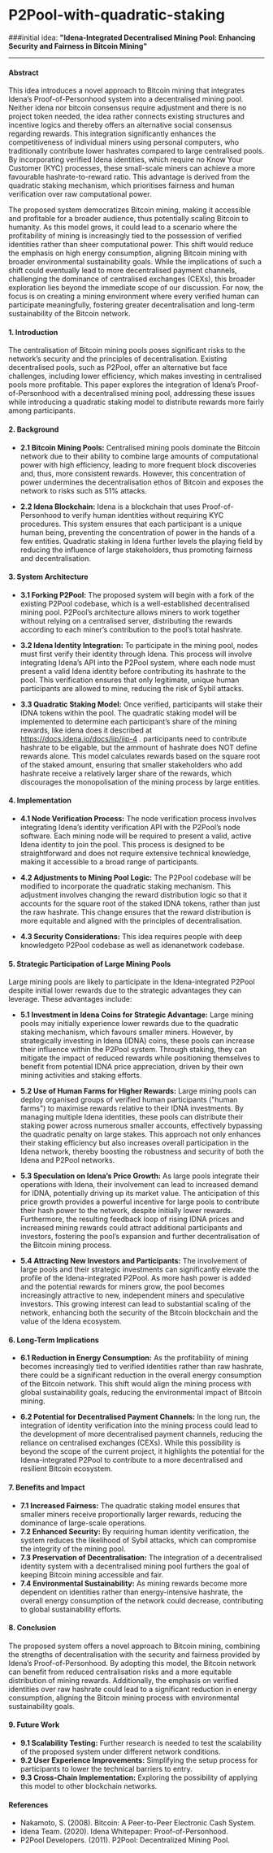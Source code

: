 # P2Pool-with-quadratic-staking

###initial idea: **"Idena-Integrated Decentralised Mining Pool: Enhancing Security and Fairness in Bitcoin Mining"**

---

#### **Abstract**

This idea introduces a novel approach to Bitcoin mining that integrates Idena’s Proof-of-Personhood system into a decentralised mining pool. Neither idena nor bitcoin consensus require adjustment and there is no project token needed, the idea rather connects existing structures and incentive logics and thereby offers an alternative social consensus regarding rewards. This integration significantly enhances the competitiveness of individual miners using personal computers, who traditionally contribute lower hashrates compared to large centralised pools. By incorporating verified Idena identities, which require no Know Your Customer (KYC) processes, these small-scale miners can achieve a more favourable hashrate-to-reward ratio. This advantage is derived from the quadratic staking mechanism, which prioritises fairness and human verification over raw computational power.

The proposed system democratizes Bitcoin mining, making it accessible and profitable for a broader audience, thus potentially scaling Bitcoin to humanity. As this model grows, it could lead to a scenario where the profitability of mining is increasingly tied to the possession of verified identities rather than sheer computational power. This shift would reduce the emphasis on high energy consumption, aligning Bitcoin mining with broader environmental sustainability goals. While the implications of such a shift could eventually lead to more decentralised payment channels, challenging the dominance of centralised exchanges (CEXs), this broader exploration lies beyond the immediate scope of our discussion. For now, the focus is on creating a mining environment where every verified human can participate meaningfully, fostering greater decentralisation and long-term sustainability of the Bitcoin network.

#### **1. Introduction**

The centralisation of Bitcoin mining pools poses significant risks to the network’s security and the principles of decentralisation. Existing decentralised pools, such as P2Pool, offer an alternative but face challenges, including lower efficiency, which makes investing in centralised pools more profitable. This paper explores the integration of Idena’s Proof-of-Personhood with a decentralised mining pool, addressing these issues while introducing a quadratic staking model to distribute rewards more fairly among participants.

#### **2. Background**

- **2.1 Bitcoin Mining Pools:** Centralised mining pools dominate the Bitcoin network due to their ability to combine large amounts of computational power with high efficiency, leading to more frequent block discoveries and, thus, more consistent rewards. However, this concentration of power undermines the decentralisation ethos of Bitcoin and exposes the network to risks such as 51% attacks.

- **2.2 Idena Blockchain:** Idena is a blockchain that uses Proof-of-Personhood to verify human identities without requiring KYC procedures. This system ensures that each participant is a unique human being, preventing the concentration of power in the hands of a few entities. Quadratic staking in Idena further levels the playing field by reducing the influence of large stakeholders, thus promoting fairness and decentralisation.

#### **3. System Architecture**

- **3.1 Forking P2Pool:** The proposed system will begin with a fork of the existing P2Pool codebase, which is a well-established decentralised mining pool. P2Pool’s architecture allows miners to work together without relying on a centralised server, distributing the rewards according to each miner’s contribution to the pool’s total hashrate.

- **3.2 Idena Identity Integration:** To participate in the mining pool, nodes must first verify their identity through Idena. This process will involve integrating Idena’s API into the P2Pool system, where each node must present a valid Idena identity before contributing its hashrate to the pool. This verification ensures that only legitimate, unique human participants are allowed to mine, reducing the risk of Sybil attacks.

- **3.3 Quadratic Staking Model:** Once verified, participants will stake their IDNA tokens within the pool. The quadratic staking model will be implemented to determine each participant’s share of the mining rewards, like idena does it described at https://docs.idena.io/docs/iip/iip-4 . participants need to contribute hashrate to be eligable, but the ammount of hashrate does NOT define rewards alone. This model calculates rewards based on the square root of the staked amount, ensuring that smaller stakeholders who add hashrate receive a relatively larger share of the rewards, which discourages the monopolisation of the mining process by large entities.

#### **4. Implementation**

- **4.1 Node Verification Process:** The node verification process involves integrating Idena’s identity verification API with the P2Pool’s node software. Each mining node will be required to present a valid, active Idena identity to join the pool. This process is designed to be straightforward and does not require extensive technical knowledge, making it accessible to a broad range of participants.

- **4.2 Adjustments to Mining Pool Logic:** The P2Pool codebase will be modified to incorporate the quadratic staking mechanism. This adjustment involves changing the reward distribution logic so that it accounts for the square root of the staked IDNA tokens, rather than just the raw hashrate. This change ensures that the reward distribution is more equitable and aligned with the principles of decentralisation.

- **4.3 Security Considerations:** This idea requires people with deep knowledgeto P2Pool codebase as well as idenanetwork codebase.

#### **5. Strategic Participation of Large Mining Pools**

Large mining pools are likely to participate in the Idena-integrated P2Pool despite initial lower rewards due to the strategic advantages they can leverage. These advantages include:

- **5.1 Investment in Idena Coins for Strategic Advantage:** Large mining pools may initially experience lower rewards due to the quadratic staking mechanism, which favours smaller miners. However, by strategically investing in Idena (IDNA) coins, these pools can increase their influence within the P2Pool system. Through staking, they can mitigate the impact of reduced rewards while positioning themselves to benefit from potential IDNA price appreciation, driven by their own mining activities and staking efforts.

- **5.2 Use of Human Farms for Higher Rewards:** Large mining pools can deploy organised groups of verified human participants ("human farms") to maximise rewards relative to their IDNA investments. By managing multiple Idena identities, these pools can distribute their staking power across numerous smaller accounts, effectively bypassing the quadratic penalty on large stakes. This approach not only enhances their staking efficiency but also increases overall participation in the Idena network, thereby boosting the robustness and security of both the Idena and P2Pool networks.

- **5.3 Speculation on Idena’s Price Growth:** As large pools integrate their operations with Idena, their involvement can lead to increased demand for IDNA, potentially driving up its market value. The anticipation of this price growth provides a powerful incentive for large pools to contribute their hash power to the network, despite initially lower rewards. Furthermore, the resulting feedback loop of rising IDNA prices and increased mining rewards could attract additional participants and investors, fostering the pool’s expansion and further decentralisation of the Bitcoin mining process.

- **5.4 Attracting New Investors and Participants:** The involvement of large pools and their strategic investments can significantly elevate the profile of the Idena-integrated P2Pool. As more hash power is added and the potential rewards for miners grow, the pool becomes increasingly attractive to new, independent miners and speculative investors. This growing interest can lead to substantial scaling of the network, enhancing both the security of the Bitcoin blockchain and the value of the Idena ecosystem.

#### **6. Long-Term Implications**

- **6.1 Reduction in Energy Consumption:** As the profitability of mining becomes increasingly tied to verified identities rather than raw hashrate, there could be a significant reduction in the overall energy consumption of the Bitcoin network. This shift would align the mining process with global sustainability goals, reducing the environmental impact of Bitcoin mining.

- **6.2 Potential for Decentralised Payment Channels:** In the long run, the integration of identity verification into the mining process could lead to the development of more decentralised payment channels, reducing the reliance on centralised exchanges (CEXs). While this possibility is beyond the scope of the current project, it highlights the potential for the Idena-integrated P2Pool to contribute to a more decentralised and resilient Bitcoin ecosystem.

#### **7. Benefits and Impact**

- **7.1 Increased Fairness:** The quadratic staking model ensures that smaller miners receive proportionally larger rewards, reducing the dominance of large-scale operations.
- **7.2 Enhanced Security:** By requiring human identity verification, the system reduces the likelihood of Sybil attacks, which can compromise the integrity of the mining pool.
- **7.3 Preservation of Decentralisation:** The integration of a decentralised identity system with a decentralised mining pool furthers the goal of keeping Bitcoin mining accessible and fair.
- **7.4 Environmental Sustainability:** As mining rewards become more dependent on identities rather than energy-intensive hashrate, the overall energy consumption of the network could decrease, contributing to global sustainability efforts.

#### **8. Conclusion**

The proposed system offers a novel approach to Bitcoin mining, combining the strengths of decentralisation with the security and fairness provided by Idena’s Proof-of-Personhood. By adopting this model, the Bitcoin network can benefit from reduced centralisation risks and a more equitable distribution of mining rewards. Additionally, the emphasis on verified identities over raw hashrate could lead to a significant reduction in energy consumption, aligning the Bitcoin mining process with environmental sustainability goals.

#### **9. Future Work**

- **9.1 Scalability Testing:** Further research is needed to test the scalability of the proposed system under different network conditions.
- **9.2 User Experience Improvements:** Simplifying the setup process for participants to lower the technical barriers to entry.
- **9.3 Cross-Chain Implementation:** Exploring the possibility of applying this model to other blockchain networks.

#### **References**

- Nakamoto, S. (2008). Bitcoin: A Peer-to-Peer Electronic Cash System.
- Idena Team. (2020). Idena Whitepaper: Proof-of-Personhood.
- P2Pool Developers. (2011). P2Pool: Decentralized Mining Pool.

